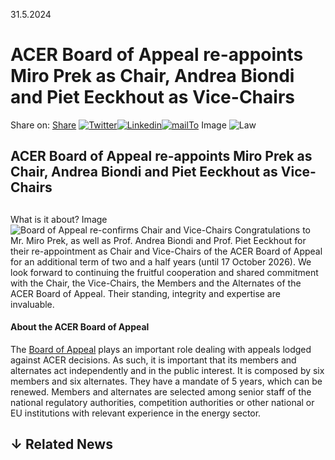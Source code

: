 31.5.2024
# ACER Board of Appeal re-appoints Miro Prek as Chair, Andrea Biondi and Piet Eeckhout as Vice-Chairs
Share on: [Share](https://www.addtoany.com/share#url=https%3A%2F%2Fwww.acer.europa.eu%2Fnews%2Facer-board-appeal-re-appoints-miro-prek-chair-andrea-biondi-and-piet-eeckhout-vice-chairs&title=ACER%20Board%20of%20Appeal%20re-appoints%20Miro%20Prek%20as%20Chair%2C%20Andrea%20Biondi%20and%20Piet%20Eeckhout%20as%20Vice-Chairs)
[![Twitter](https://www.acer.europa.eu/sites/default/files/bluesky.svg)](https://www.acer.europa.eu/#bluesky)[![Linkedin](https://www.acer.europa.eu/sites/default/files/linkedin.svg)](https://www.acer.europa.eu/#linkedin)[![mailTo](https://www.acer.europa.eu/sites/default/files/copy-url.png)](https://www.acer.europa.eu/#copy_link)
Image
![Law](https://www.acer.europa.eu/sites/default/files/styles/main_images_news_and_pages_little_/public/2024-05/Law.jpg?itok=GdAQ3TC7)
## ACER Board of Appeal re-appoints Miro Prek as Chair, Andrea Biondi and Piet Eeckhout as Vice-Chairs
## 
What is it about?
Image
![Board of Appeal re-confirms Chair and Vice-Chairs](https://www.acer.europa.eu/sites/default/files/styles/mobile_1x_560px_/public/2024-05/BoA%20re-appointment.png?itok=K7ya7piz)
Congratulations to Mr. Miro Prek, as well as Prof. Andrea Biondi and Prof. Piet Eeckhout for their re-appointment as Chair and Vice-Chairs of the ACER Board of Appeal for an additional term of two and a half years (until 17 October 2026).
We look forward to continuing the fruitful cooperation and shared commitment with the Chair, the Vice-Chairs, the Members and the Alternates of the ACER Board of Appeal. Their standing, integrity and expertise are invaluable.
#### **About the ACER Board of Appeal**
The [Board of Appeal](https://www.acer.europa.eu/the-agency/organisation-and-bodies/board-of-appeal) plays an important role dealing with appeals lodged against ACER decisions. As such, it is important that its members and alternates act independently and in the public interest.
It is composed by six members and six alternates. They have a mandate of 5 years, which can be renewed. Members and alternates are selected among senior staff of the national regulatory authorities, competition authorities or other national or EU institutions with relevant experience in the energy sector.
## ↓ Related News
[](https://www.acer.europa.eu/news/acer-board-appeal-re-appoints-miro-prek-chair-andrea-biondi-and-piet-eeckhout-vice-chairs)
